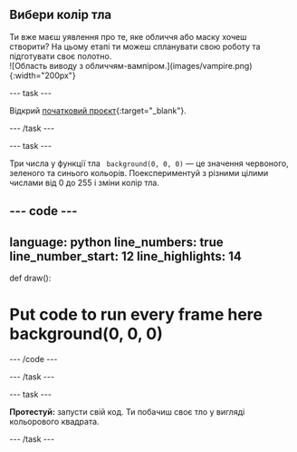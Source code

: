 ## Вибери колір тла

<div style="display: flex; flex-wrap: wrap">
<div style="flex-basis: 200px; flex-grow: 1; margin-right: 15px;">
Ти вже маєш уявлення про те, яке обличчя або маску хочеш створити? На цьому етапі ти можеш спланувати свою роботу та підготувати своє полотно.
</div>
<div>
![Область виводу з обличчям-вампіром.](images/vampire.png){:width="200px"}
</div>
</div>

--- task ---

Відкрий [початковий проєкт](https://editor.raspberrypi.org/en/projects/make-face-starter){:target="_blank"}.

--- /task ---

--- task ---

Три числа у функції тла ` background(0, 0, 0)` — це значення червоного, зеленого та синього кольорів. Поекспериментуй з різними цілими числами від 0 до 255 і зміни колір тла.

--- code ---
---
language: python line_numbers: true line_number_start: 12
line_highlights: 14
---

def draw():   
# Put code to run every frame here background(0, 0, 0)

--- /code ---

--- /task ---

--- task ---

**Протестуй:** запусти свій код. Ти побачиш своє тло у вигляді кольорового квадрата.

--- /task ---
